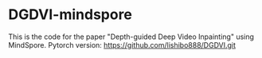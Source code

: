 # DGDVI-mindspore
This is the code for the paper "Depth-guided Deep Video Inpainting" using MindSpore. 
Pytorch version: https://github.com/lishibo888/DGDVI.git
